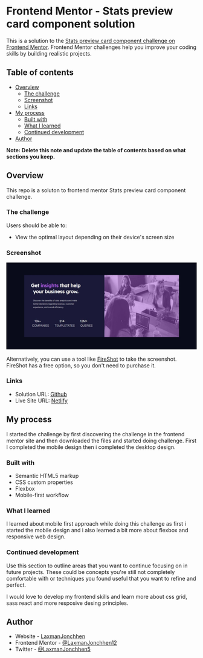 # Frontend Mentor - Stats preview card component solution

This is a solution to the [Stats preview card component challenge on Frontend Mentor](https://www.frontendmentor.io/challenges/stats-preview-card-component-8JqbgoU62). Frontend Mentor challenges help you improve your coding skills by building realistic projects.

## Table of contents

- [Overview](#overview)
  - [The challenge](#the-challenge)
  - [Screenshot](#screenshot)
  - [Links](#links)
- [My process](#my-process)
  - [Built with](#built-with)
  - [What I learned](#what-i-learned)
  - [Continued development](#continued-development)
- [Author](#author)

**Note: Delete this note and update the table of contents based on what sections you keep.**

## Overview

This repo is a soluton to frontend mentor Stats preview card component challenge.

### The challenge

Users should be able to:

- View the optimal layout depending on their device's screen size

### Screenshot

![](./images/Solution.JPG)

Alternatively, you can use a tool like [FireShot](https://getfireshot.com/) to take the screenshot. FireShot has a free option, so you don't need to purchase it.

### Links

- Solution URL: [Github](https://github.com/LaxmanJonchhen12/Stats-PreviewCard-Challenge)
- Live Site URL: [Netlify](https://dazzling-beaver-67a7f3.netlify.app/)

## My process

I started the challenge by first discovering the challenge in the frontend mentor site and then downloaded the files and started doing challenge. First I completed the mobile design then i completed the desktop design.

### Built with

- Semantic HTML5 markup
- CSS custom properties
- Flexbox
- Mobile-first workflow

### What I learned

I learned about mobile first approach while doing this challenge as first i started the mobile design and i also learned a bit more about flexbox and responsive web design.

### Continued development

Use this section to outline areas that you want to continue focusing on in future projects. These could be concepts you're still not completely comfortable with or techniques you found useful that you want to refine and perfect.

I would love to develop my frontend skills and learn more about css grid, sass react and more resposive desing principles.

## Author

- Website - [LaxmanJonchhen](https://laxmanjonchhen12.github.io/)
- Frontend Mentor - [@LaxmanJonchhen12](https://www.frontendmentor.io/profile/LaxmanJonchhen12)
- Twitter - [@LaxmanJonchhen5](https://twitter.com/LaxmanJonchhen5)
